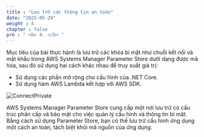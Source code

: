 ```yaml
---
title : "Lưu trữ các thông tin an toàn"
date: "2025-05-29"
weight : 4
chapter : false
pre : " <b> 4. </b> "
---
```



Mục tiêu của bài thực hành là lưu trữ các khóa bí mật như chuỗi kết nối và mật khẩu trong AWS Systems Manager Parameter Store dưới dạng được mã hóa, sau đó sử dụng hai cách khác nhau để truy xuất giá trị:

- Sử dụng các phần mở rộng cho cấu hình của .NET Core.
- Sử dụng hàm AWS Lambda kết hợp với AWS SDK.

![ConnectPrivate](../images/4-Securely/4.diagram.png)

AWS Systems Manager Parameter Store cung cấp một nơi lưu trữ có cấu trúc phân cấp và bảo mật cho việc quản lý cấu hình và thông tin bí mật. Bằng cách sử dụng Parameter Store, bạn có thể lưu trữ cấu hình ứng dụng một cách an toàn, tách biệt khỏi mã nguồn của ứng dụng.

<!-- ### Content:

4.1. [Use .NET Core Configuration](4.1-Configuration/)\
4.2. [Use AWS SDK and Lambda](4.2-SDK/) -->